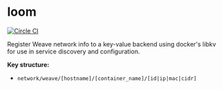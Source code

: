 # loom
[![Circle CI](https://circleci.com/gh/colebrumley/loom.svg?style=svg)](https://circleci.com/gh/colebrumley/loom)

Register Weave network info to a key-value backend using docker's libkv for use in service discovery and configuration.

**Key structure:**
- `network/weave/[hostname]/[container_name]/[id|ip|mac|cidr]`
